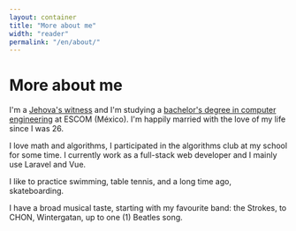 ```yaml
---
layout: container
title: "More about me"
width: "reader"
permalink: "/en/about/"
---
```


<h1 class="title is-1">More about me</h1>

I'm a [Jehova's witness][1] and I'm studying a [bachelor's degree in computer
engineering][2] at ESCOM (México). I'm happily married with the love of my life
since I was 26.

I love math and algorithms, I participated in the algorithms club at my school
for some time. I currently work as a full-stack web developer and I mainly use
Laravel and Vue.

I like to practice swimming, table tennis, and a long time ago, skateboarding.

I have a broad musical taste, starting with my favourite band: the Strokes, to
CHON, Wintergatan, up to one (1) Beatles song.

<a
  target="_blank"
  aria-label="{{ 'Contáctame por' | __ }} instagram"
  class="button instagram"
  href="https://instagram.com/halivert"
  data-turbo="false"
  rel="me noopener noreferrer">
  <span class="icon">
    <i class="fab fa-instagram" aria-hidden="true"></i>
  </span>
</a>

[1]: https://www.jw.org/en/jehovahs-witnesses/faq/jehovah-witness-beliefs/
[2]: http://www.isc.escom.ipn.mx/
